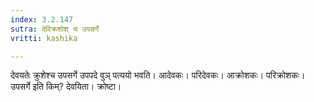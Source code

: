 ```yaml
---
index: 3.2.147
sutra: देविक्रशोश् च उपसर्गे
vritti: kashika

---
```

देवयतेः क्रुशेश्च उपसर्गे उपपदे वुञ् पत्ययो भवति। आदेवकः। परिदेवकः। आक्रोशकः। परिक्रोशकः। उपसर्गे इति किम्? देवयिता। क्रोष्टा।